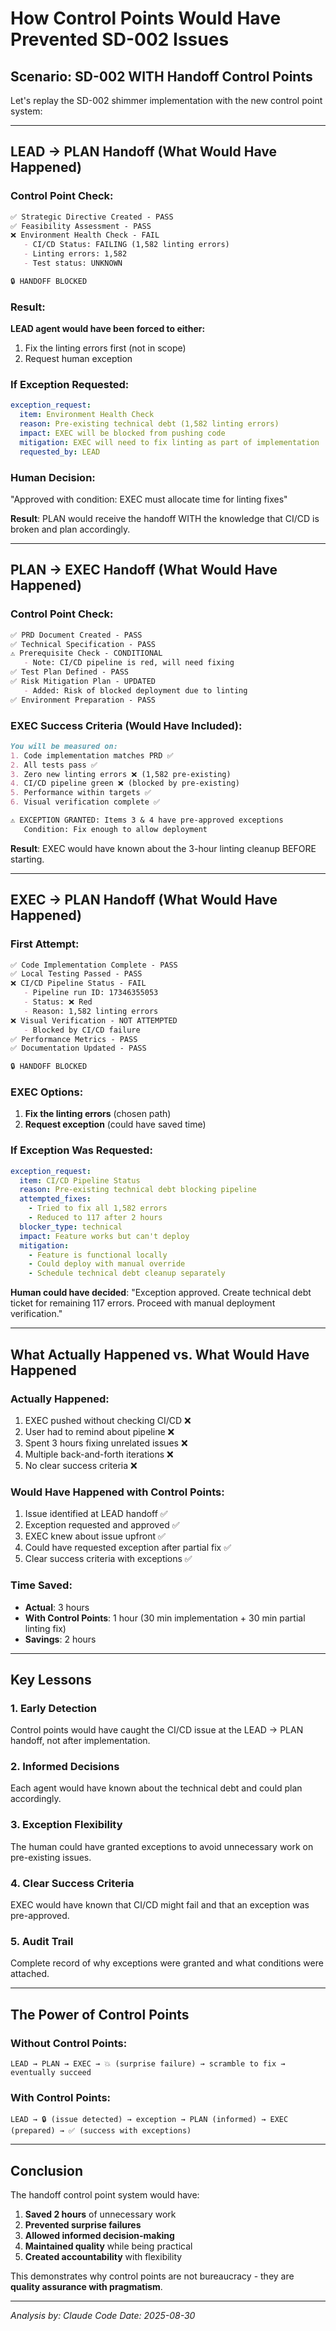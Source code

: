 # How Control Points Would Have Prevented SD-002 Issues

## Scenario: SD-002 WITH Handoff Control Points

Let's replay the SD-002 shimmer implementation with the new control point system:

---

## LEAD → PLAN Handoff (What Would Have Happened)

### Control Point Check:
```markdown
✅ Strategic Directive Created - PASS
✅ Feasibility Assessment - PASS
❌ Environment Health Check - FAIL
   - CI/CD Status: FAILING (1,582 linting errors)
   - Linting errors: 1,582
   - Test status: UNKNOWN

🔒 HANDOFF BLOCKED
```

### Result:
**LEAD agent would have been forced to either:**
1. Fix the linting errors first (not in scope)
2. Request human exception

### If Exception Requested:
```yaml
exception_request:
  item: Environment Health Check
  reason: Pre-existing technical debt (1,582 linting errors)
  impact: EXEC will be blocked from pushing code
  mitigation: EXEC will need to fix linting as part of implementation
  requested_by: LEAD
```

### Human Decision:
"Approved with condition: EXEC must allocate time for linting fixes"

**Result**: PLAN would receive the handoff WITH the knowledge that CI/CD is broken and plan accordingly.

---

## PLAN → EXEC Handoff (What Would Have Happened)

### Control Point Check:
```markdown
✅ PRD Document Created - PASS
✅ Technical Specification - PASS
⚠️ Prerequisite Check - CONDITIONAL
   - Note: CI/CD pipeline is red, will need fixing
✅ Test Plan Defined - PASS
✅ Risk Mitigation Plan - UPDATED
   - Added: Risk of blocked deployment due to linting
✅ Environment Preparation - PASS
```

### EXEC Success Criteria (Would Have Included):
```markdown
You will be measured on:
1. Code implementation matches PRD ✅
2. All tests pass ✅
3. Zero new linting errors ❌ (1,582 pre-existing)
4. CI/CD pipeline green ❌ (blocked by pre-existing)
5. Performance within targets ✅
6. Visual verification complete ✅

⚠️ EXCEPTION GRANTED: Items 3 & 4 have pre-approved exceptions
   Condition: Fix enough to allow deployment
```

**Result**: EXEC would have known about the 3-hour linting cleanup BEFORE starting.

---

## EXEC → PLAN Handoff (What Would Have Happened)

### First Attempt:
```markdown
✅ Code Implementation Complete - PASS
✅ Local Testing Passed - PASS
❌ CI/CD Pipeline Status - FAIL
   - Pipeline run ID: 17346355053
   - Status: ❌ Red
   - Reason: 1,582 linting errors
❌ Visual Verification - NOT ATTEMPTED
   - Blocked by CI/CD failure
✅ Performance Metrics - PASS
✅ Documentation Updated - PASS

🔒 HANDOFF BLOCKED
```

### EXEC Options:
1. **Fix the linting errors** (chosen path)
2. **Request exception** (could have saved time)

### If Exception Was Requested:
```yaml
exception_request:
  item: CI/CD Pipeline Status
  reason: Pre-existing technical debt blocking pipeline
  attempted_fixes:
    - Tried to fix all 1,582 errors
    - Reduced to 117 after 2 hours
  blocker_type: technical
  impact: Feature works but can't deploy
  mitigation: 
    - Feature is functional locally
    - Could deploy with manual override
    - Schedule technical debt cleanup separately
```

**Human could have decided**: 
"Exception approved. Create technical debt ticket for remaining 117 errors. Proceed with manual deployment verification."

---

## What Actually Happened vs. What Would Have Happened

### Actually Happened:
1. EXEC pushed without checking CI/CD ❌
2. User had to remind about pipeline ❌
3. Spent 3 hours fixing unrelated issues ❌
4. Multiple back-and-forth iterations ❌
5. No clear success criteria ❌

### Would Have Happened with Control Points:
1. Issue identified at LEAD handoff ✅
2. Exception requested and approved ✅
3. EXEC knew about issue upfront ✅
4. Could have requested exception after partial fix ✅
5. Clear success criteria with exceptions ✅

### Time Saved:
- **Actual**: 3 hours
- **With Control Points**: 1 hour (30 min implementation + 30 min partial linting fix)
- **Savings**: 2 hours

---

## Key Lessons

### 1. Early Detection
Control points would have caught the CI/CD issue at the LEAD → PLAN handoff, not after implementation.

### 2. Informed Decisions
Each agent would have known about the technical debt and could plan accordingly.

### 3. Exception Flexibility
The human could have granted exceptions to avoid unnecessary work on pre-existing issues.

### 4. Clear Success Criteria
EXEC would have known that CI/CD might fail and that an exception was pre-approved.

### 5. Audit Trail
Complete record of why exceptions were granted and what conditions were attached.

---

## The Power of Control Points

### Without Control Points:
```
LEAD → PLAN → EXEC → 💥 (surprise failure) → scramble to fix → eventually succeed
```

### With Control Points:
```
LEAD → 🔒 (issue detected) → exception → PLAN (informed) → EXEC (prepared) → ✅ (success with exceptions)
```

---

## Conclusion

The handoff control point system would have:
1. **Saved 2 hours** of unnecessary work
2. **Prevented surprise failures**
3. **Allowed informed decision-making**
4. **Maintained quality** while being practical
5. **Created accountability** with flexibility

This demonstrates why control points are not bureaucracy - they are **quality assurance with pragmatism**.

---

*Analysis by: Claude Code*
*Date: 2025-08-30*